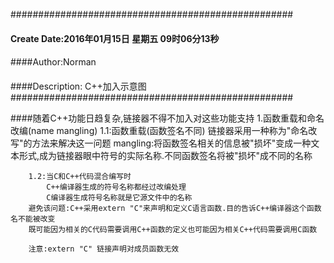 ###################################################
#### Create Date:2016年01月15日 星期五 09时06分13秒
####
####Author:Norman
####
####Description: C++加入示意图
###################################################

####随着C++功能日趋复杂,链接器不得不加入对这些功能支持
    1.函数重载和命名改编(name mangling)
        1.1:函数重载(函数签名不同)
        链接器采用一种称为"命名改写"的方法来解决这一问题
        mangling:将函数签名相关的信息被"损坏"变成一种文本形式,成为链接器眼中符号的实际名称.不同函数签名将被"损坏"成不同的名称

        1.2:当C和C++代码混合编写时
            C++编译器生成的符号名称都经过改编处理
            C编译器生成符号名称就是它源文件中的名称
        避免该问题:C++采用extern "C"来声明和定义C语言函数.目的告诉C++编译器这个函数名不能被改变
        既可能因为相关的C代码需要调用C++函数的定义也可能因为相关C++代码需要调用C函数

        注意:extern "C" 链接声明对成员函数无效
